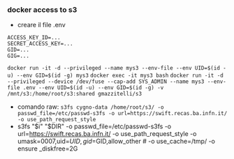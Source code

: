 ### docker access to s3
- creare il file .env 
```
ACCESS_KEY_ID=...
SECRET_ACCESS_KEY=...
GID=...
GIG=...
```
```docker run -it -d --privileged --name mys3 --env-file --env UID=$(id -u) --env GID=$(id -g) mys3```
```docker exec -it mys3 bash```
```docker run -it -d --privileged --device /dev/fuse --cap-add SYS_ADMIN --name mys3 --env-file .env --env UID=$(id -u) --env GID=$(id -g) -v /mnt/s3:/home/root/s3:shared gmazzitelli/s3```
- comando raw:
```s3fs cygno-data /home/root/s3/ -o passwd_file=/etc/passwd-s3fs -o url=https://swift.recas.ba.infn.it/ -o use_path_request_style```
- s3fs "$i" "$DIR" -o passwd_file=/etc/passwd-s3fs -o url=https://swift.recas.ba.infn.it/ -o use_path_request_style -o umask=0007,uid=$UID,gid=$GID,allow_other # -o use_cache=/tmp/ -o ensure
_diskfree=2G
